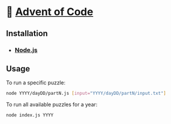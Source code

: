 # :christmas_tree: [Advent of Code](https://adventofcode.com/)

## Installation

* ### [Node.js](https://nodejs.org/)

## Usage

To run a specific puzzle:

```sh
node YYYY/dayDD/partN.js [input="YYYY/dayDD/partN/input.txt"]
```

To run all available puzzles for a year:

```sh
node index.js YYYY
```
